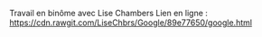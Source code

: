 

Travail en binôme avec Lise Chambers Lien en ligne : https://cdn.rawgit.com/LiseChbrs/Google/89e77650/google.html
